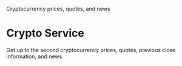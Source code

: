 Cryptocurrency prices, quotes, and news

# Crypto Service

Get up to the second cryptocurrency prices, quotes, previous close information, and news.
